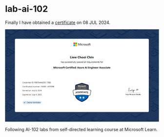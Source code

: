 # lab-ai-102

Finally I have obtained a [certificate](https://learn.microsoft.com/api/credentials/share/en-us/LiewChooiChin/F88154442DE170B5?sharingId=D055E1310E87D0F5) on 08 JUL 2024.

![ai engineer associate](azure_ai_cert.png)



Following AI-102 labs from self-directed learning course at Microsoft Learn.
